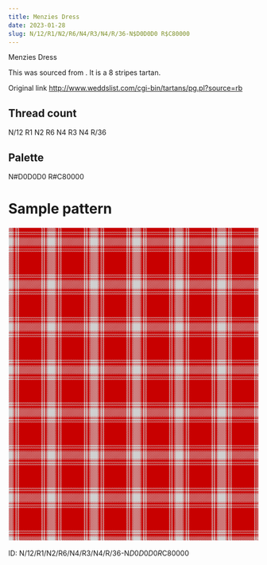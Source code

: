 ```yaml
---
title: Menzies Dress
date: 2023-01-28
slug: N/12/R1/N2/R6/N4/R3/N4/R/36-N$D0D0D0 R$C80000
---
```

Menzies Dress

This was sourced from <no value>.  It is a 8 stripes tartan.

Original link http://www.weddslist.com/cgi-bin/tartans/pg.pl?source=rb

## Thread count
N/12 R1 N2 R6 N4 R3 N4 R/36

## Palette
N#D0D0D0 R#C80000

# Sample pattern

![Tartan detail](tartan.png "N/12 R1 N2 R6 N4 R3 N4 R/36 tartan")

ID: N/12/R1/N2/R6/N4/R3/N4/R/36-N$D0D0D0 R$C80000